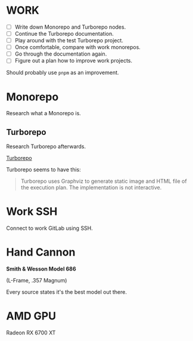 # WORK

- [ ] Write down Monorepo and Turborepo nodes.
- [ ] Continue the Turborepo documentation.
- [ ] Play around with the test Turborepo project.
- [ ] Once comfortable, compare with work monorepos.
- [ ] Go through the documentation again.
- [ ] Figure out a plan how to improve work projects.

Should probably use `pnpm` as an improvement.

# Monorepo

Research what a Monorepo is.

## Turborepo

Research Turborepo afterwards.

[Turborepo](https://turbo.build/repo/docs)

Turborepo seems to have this:

> Turborepo uses Graphviz to generate static image and HTML file of the execution plan. The implementation is not interactive.

# Work SSH

Connect to work GitLab using SSH.

# Hand Cannon

**Smith & Wesson Model 686**

(L-Frame, .357 Magnum)

Every source states it's the best model out there.

# AMD GPU

Radeon RX 6700 XT
